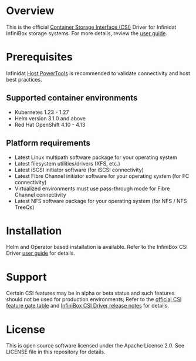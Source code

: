 # Overview
  This is the official [Container Storage Interface (CSI)](https://kubernetes-csi.github.io/docs/) Driver for Infinidat InfiniBox storage systems. For more details, review the [user guide](https://support.infinidat.com/hc/en-us/articles/10106070174749).

# Prerequisites
  Infinidat [Host PowerTools](https://repo.infinidat.com/home/main-stable#host-power-tools) is recommended to validate connectivity and host best practices.

## Supported container environments
  - Kubernetes 1.23 - 1.27
  - Helm version 3.1.0 and above
  - Red Hat OpenShift 4.10 - 4.13

## Platform requirements
  - Latest Linux multipath software package for your operating system
  - Latest filesystem utilities/drivers (XFS, etc.)
  - Latest iSCSI initiator software (for iSCSI connectivity)
  - Latest Fibre Channel initiator software for your operating system (for FC connectivity)
  - Virtualized environments must use pass-through mode for Fibre Channel connectivity
  - Latest NFS software package for your operating system (for NFS / NFS TreeQs)
 
# Installation
  Helm and Operator based installation is available. Refer to the InfiniBox CSI Driver [user guide](https://support.infinidat.com/hc/en-us/articles/10106070174749) for details.

# Support
   Certain CSI features may be in alpha or beta status and such features should not be used for production environments; Refer to the [official CSI feature gate table](https://kubernetes.io/docs/reference/command-line-tools-reference/feature-gates/) and [InfiniBox CSI Driver release notes](https://support.infinidat.com/hc/en-us/articles/10106069979293) for details.

# License
  This is open source software licensed under the Apache License 2.0. See LICENSE file in this repository for details.
